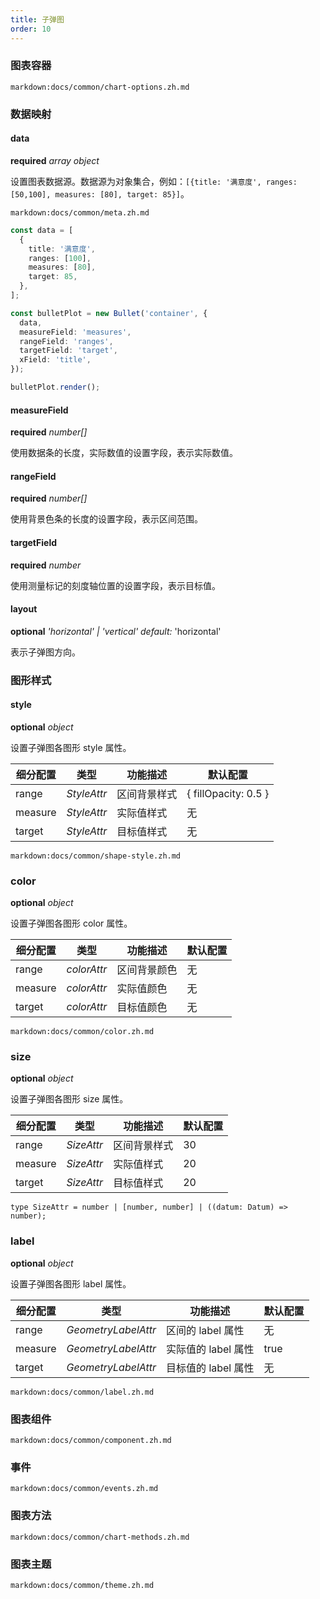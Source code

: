 ```yaml
---
title: 子弹图
order: 10
---
```


### 图表容器

`markdown:docs/common/chart-options.zh.md`

### 数据映射

#### data

<description>**required** _array object_</description>

设置图表数据源。数据源为对象集合，例如：`[{title: '满意度', ranges: [50,100], measures: [80], target: 85}]`。

`markdown:docs/common/meta.zh.md`

```ts
const data = [
  {
    title: '满意度',
    ranges: [100],
    measures: [80],
    target: 85,
  },
];

const bulletPlot = new Bullet('container', {
  data,
  measureField: 'measures',
  rangeField: 'ranges',
  targetField: 'target',
  xField: 'title',
});

bulletPlot.render();
```

#### measureField 

<description>**required** _number[]_</description>

使用数据条的长度，实际数值的设置字段，表示实际数值。

#### rangeField 

<description>**required** _number[]_</description>

使用背景色条的长度的设置字段，表示区间范围。

#### targetField 

<description>**required** _number_</description>

使用测量标记的刻度轴位置的设置字段，表示目标值。

#### layout

<description>**optional** _'horizontal' | 'vertical'_ _default:_ 'horizontal'</description>

表示子弹图方向。

### 图形样式

#### style 

<description>**optional** _object_</description>

设置子弹图各图形 style 属性。

| 细分配置 | 类型        | 功能描述     | 默认配置             |
| -------- | ----------- | ------------ | -------------------- |
| range    | _StyleAttr_ | 区间背景样式 | { fillOpacity: 0.5 } |
| measure  | _StyleAttr_ | 实际值样式   | 无                   |
| target   | _StyleAttr_ | 目标值样式   | 无                   |

`markdown:docs/common/shape-style.zh.md`

### color 

<description>**optional** _object_</description>

设置子弹图各图形 color 属性。

| 细分配置 | 类型        | 功能描述     | 默认配置 |
| -------- | ----------- | ------------ | -------- |
| range    | _colorAttr_ | 区间背景颜色 | 无       |
| measure  | _colorAttr_ | 实际值颜色   | 无       |
| target   | _colorAttr_ | 目标值颜色   | 无       |

`markdown:docs/common/color.zh.md`

### size 

<description>**optional** _object_</description>

设置子弹图各图形 size 属性。

| 细分配置 | 类型       | 功能描述     | 默认配置 |
| -------- | ---------- | ------------ | -------- |
| range    | _SizeAttr_ | 区间背景样式 | 30       |
| measure  | _SizeAttr_ | 实际值样式   | 20       |
| target   | _SizeAttr_ | 目标值样式   | 20       |

```plain
type SizeAttr = number | [number, number] | ((datum: Datum) => number);
```

### label 

<description>**optional** _object_</description>

设置子弹图各图形 label 属性。

| 细分配置 | 类型                | 功能描述            | 默认配置 |
| -------- | ------------------- | ------------------- | -------- |
| range    | _GeometryLabelAttr_ | 区间的 label 属性   | 无       |
| measure  | _GeometryLabelAttr_ | 实际值的 label 属性 | true     |
| target   | _GeometryLabelAttr_ | 目标值的 label 属性 | 无       |

`markdown:docs/common/label.zh.md`

### 图表组件

`markdown:docs/common/component.zh.md`

### 事件

`markdown:docs/common/events.zh.md`

### 图表方法

`markdown:docs/common/chart-methods.zh.md`

### 图表主题

`markdown:docs/common/theme.zh.md`
